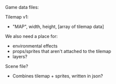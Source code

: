 Game data files:

Tilemap v1:
 * "MAP", width, height, [array of tilemap data]

We also need a place for:
 * environmental effects
 * props/sprites that aren't attached to the tilemap
 * layers?

 Scene file?
 * Combines tilemap + sprites, written in json?

